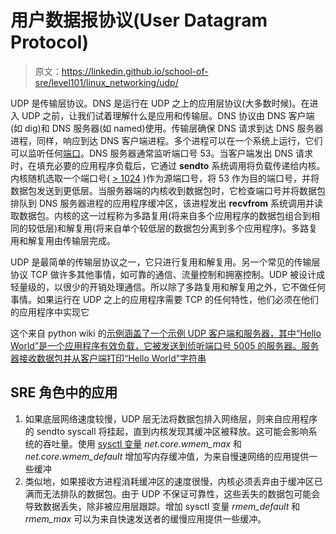 # 用户数据报协议(User Datagram Protocol)

> 原文：<https://linkedin.github.io/school-of-sre/level101/linux_networking/udp/>

UDP 是传输层协议。DNS 是运行在 UDP 之上的应用层协议(大多数时候)。在进入 UDP 之前，让我们试着理解什么是应用和传输层。DNS 协议由 DNS 客户端(如 dig)和 DNS 服务器(如 named)使用。传输层确保 DNS 请求到达 DNS 服务器进程，同样，响应到达 DNS 客户端进程。多个进程可以在一个系统上运行，它们可以监听任何[端口](https://en.wikipedia.org/wiki/Port_(computer_networking))。DNS 服务器通常监听端口号 53。当客户端发出 DNS 请求时，在填充必要的应用程序负载后，它通过 **sendto** 系统调用将负载传递给内核。内核随机选取一个端口号( [> 1024](https://www.cyberciti.biz/tips/linux-increase-outgoing-network-sockets-range.html) )作为源端口号，将 53 作为目的端口号，并将数据包发送到更低层。当服务器端的内核收到数据包时，它检查端口号并将数据包排队到 DNS 服务器进程的应用程序缓冲区，该进程发出 **recvfrom** 系统调用并读取数据包。内核的这一过程称为多路复用(将来自多个应用程序的数据包组合到相同的较低层)和解复用(将来自单个较低层的数据包分离到多个应用程序)。多路复用和解复用由传输层完成。

UDP 是最简单的传输层协议之一，它只进行复用和解复用。另一个常见的传输层协议 TCP 做许多其他事情，如可靠的通信、流量控制和拥塞控制。UDP 被设计成轻量级的，以很少的开销处理通信。所以除了多路复用和解复用之外，它不做任何事情。如果运行在 UDP 之上的应用程序需要 TCP 的任何特性，他们必须在他们的应用程序中实现它

这个来自 python wiki 的[示例涵盖了一个示例 UDP 客户端和服务器，其中“Hello World”是一个应用程序有效负载，它被发送到侦听端口号 5005 的服务器。服务器接收数据包并从客户端打印“Hello World”字符串](https://wiki.python.org/moin/UdpCommunication)

## SRE 角色中的应用

1.  如果底层网络速度较慢，UDP 层无法将数据包排入网络层，则来自应用程序的 sendto syscall 将挂起，直到内核发现其缓冲区被释放。这可能会影响系统的吞吐量。使用 [sysctl 变量](https://access.redhat.com/documentation/en-us/red_hat_enterprise_linux/5/html/tuning_and_optimizing_red_hat_enterprise_linux_for_oracle_9i_and_10g_databases/sect-oracle_9i_and_10g_tuning_guide-adjusting_network_settings-changing_network_kernel_settings) *net.core.wmem_max* 和 *net.core.wmem_default* 增加写内存缓冲值，为来自慢速网络的应用提供一些缓冲
2.  类似地，如果接收方进程消耗缓冲区的速度很慢，内核必须丢弃由于缓冲区已满而无法排队的数据包。由于 UDP 不保证可靠性，这些丢失的数据包可能会导致数据丢失，除非被应用层跟踪。增加 sysctl 变量 *rmem_default* 和 *rmem_max* 可以为来自快速发送者的缓慢应用提供一些缓冲。